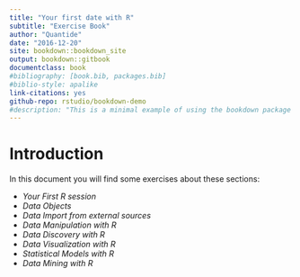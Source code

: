 ```yaml
--- 
title: "Your first date with R"
subtitle: "Exercise Book"
author: "Quantide"
date: "2016-12-20"
site: bookdown::bookdown_site
output: bookdown::gitbook
documentclass: book
#bibliography: [book.bib, packages.bib]
#biblio-style: apalike
link-citations: yes
github-repo: rstudio/bookdown-demo
#description: "This is a minimal example of using the bookdown package to write a book. The output format for this example is bookdown::gitbook."
---
```


Introduction
===========================================

In this document you will find some exercises about these sections: 

* _Your First R session_ 
* _Data Objects_
* _Data Import from external sources_ 
* _Data Manipulation with R_
* _Data Discovery with R_
* _Data Visualization with R_
* _Statistical Models with R_
* _Data Mining with R_


